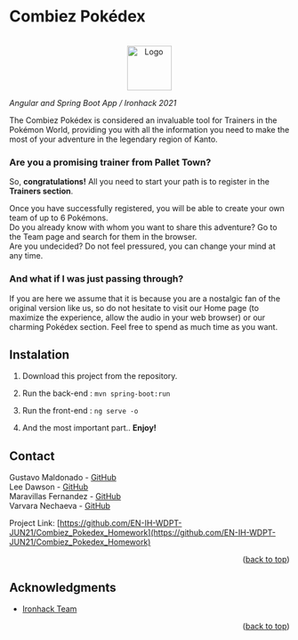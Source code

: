 # Combiez Pokédex

<!-- PROJECT LOGO -->
<br />
<div align="center">
  <a href="#">
    <img src="logo.png" alt="Logo" width="80" height="80">
  </a>
</div>

_Angular and Spring Boot App / Ironhack 2021_

The Combiez Pokédex is considered an invaluable tool for Trainers in the Pokémon World, providing you with all the information you need to make the most of your adventure in the legendary region of Kanto.

### Are you a promising trainer from Pallet Town?

So, <b>congratulations!</b> All you need to start your path is to register in the <b>Trainers section</b>.



Once you have successfully registered, you will be able to create your own team of up to 6 Pokémons.
<br/>Do you already know with whom you want to share this adventure? Go to the Team page and search for them in the browser. 
<br/>Are you undecided? Do not feel pressured, you can change your mind at any time.



### And what if I was just passing through?

If you are here we assume that it is because you are a nostalgic fan of the original version like us, so do not hesitate to visit our Home page (to maximize the experience, allow the audio in your web browser) or our charming Pokédex section. Feel free to spend as much time as you want.



## Instalation

1. Download this project from the repository.

2. Run the back-end : `mvn spring-boot:run`

3. Run the front-end : `ng serve -o`

4. And the most important part.. <b>Enjoy!</b>

<!-- CONTACT -->
## Contact

Gustavo Maldonado - [GitHub](https://github.com/GustavoM01)
<br/>Lee Dawson - [GitHub](https://github.com/evildwells1982)
<br/>Maravillas Fernandez - [GitHub](https://github.com/MaraFdez)
<br/>Varvara Nechaeva - [GitHub](https://github.com/VarvaraNechaeva)


Project Link: [https://github.com/EN-IH-WDPT-JUN21/Combiez_Pokedex_Homework](https://github.com/EN-IH-WDPT-JUN21/Combiez_Pokedex_Homework)

<p align="right">(<a href="#top">back to top</a>)</p>

<!-- ACKNOWLEDGMENTS -->
## Acknowledgments

* [Ironhack Team](https://www.ironhack.com)

<p align="right">(<a href="#top">back to top</a>)</p>